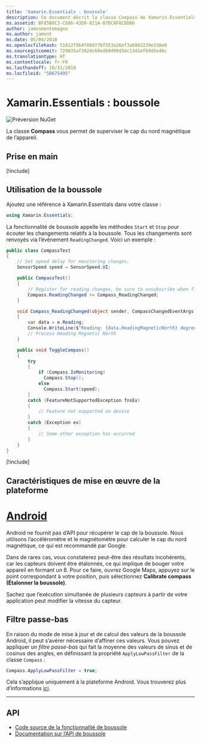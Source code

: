 ```yaml
---
title: 'Xamarin.Essentials : boussole'
description: Ce document décrit la classe Compass de Xamarin.Essentials, qui vous permet de superviser le cap du nord magnétique de l’appareil.
ms.assetid: BF85B0C3-C686-43D9-811A-07DCAF8CDD86
author: jamesmontemagno
ms.author: jamont
ms.date: 05/04/2018
ms.openlocfilehash: 51812f9b4f88d77bf553a26ef3a6802239e338e0
ms.sourcegitcommit: 729035af392dc60edb9d99d3dc13d1ef69d5e46c
ms.translationtype: HT
ms.contentlocale: fr-FR
ms.lasthandoff: 10/31/2018
ms.locfileid: "50675495"
---
```

# <a name="xamarinessentials-compass"></a>Xamarin.Essentials : boussole

![Préversion NuGet](~/media/shared/pre-release.png)

La classe **Compass** vous permet de superviser le cap du nord magnétique de l’appareil.

## <a name="get-started"></a>Prise en main

[!include[](~/essentials/includes/get-started.md)]

## <a name="using-compass"></a>Utilisation de la boussole

Ajoutez une référence à Xamarin.Essentials dans votre classe :

```csharp
using Xamarin.Essentials;
```

La fonctionnalité de boussole appelle les méthodes `Start` et `Stop` pour écouter les changements relatifs à la boussole. Tous les changements sont renvoyés via l’événement `ReadingChanged`. Voici un exemple :

```csharp
public class CompassTest
{
    // Set speed delay for monitoring changes.
    SensorSpeed speed = SensorSpeed.UI;

    public CompassTest()
    {
        // Register for reading changes, be sure to unsubscribe when finished
        Compass.ReadingChanged += Compass_ReadingChanged;
    }

    void Compass_ReadingChanged(object sender, CompassChangedEventArgs e)
    {
        var data = e.Reading;
        Console.WriteLine($"Reading: {data.HeadingMagneticNorth} degrees");
        // Process Heading Magnetic North
    }

    public void ToggleCompass()
    {
        try
        {
            if (Compass.IsMonitoring)
              Compass.Stop();
            else
              Compass.Start(speed);
        }
        catch (FeatureNotSupportedException fnsEx)
        {
            // Feature not supported on device
        }
        catch (Exception ex)
        {
            // Some other exception has occurred
        }
    }
}
```

[!include[](~/essentials/includes/sensor-speed.md)]

## <a name="platform-implementation-specifics"></a>Caractéristiques de mise en œuvre de la plateforme

# <a name="androidtabandroid"></a>[Android](#tab/android)

Android ne fournit pas d’API pour récupérer le cap de la boussole. Nous utilisons l’accéléromètre et le magnétomètre pour calculer le cap du nord magnétique, ce qui est recommandé par Google.

Dans de rares cas, vous constaterez peut-être des résultats incohérents, car les capteurs doivent être étalonnés, ce qui implique de bouger votre appareil en formant un 8. Pour ce faire, ouvrez Google Maps, appuyez sur le point correspondant à votre position, puis sélectionnez **Calibrate compass (Étalonner la boussole)**.

Sachez que l’exécution simultanée de plusieurs capteurs à partir de votre application peut modifier la vitesse du capteur.

## <a name="low-pass-filter"></a>Filtre passe-bas

En raison du mode de mise à jour et de calcul des valeurs de la boussole Android, il peut s’avérer nécessaire d’affiner ces valeurs. Vous pouvez appliquer un _filtre passe-bas_ qui fait la moyenne des valeurs de sinus et de cosinus des angles, en définissant la propriété `ApplyLowPassFilter` de la classe `Compass` :

```csharp
Compass.ApplyLowPassFilter = true;
```

Cela s’applique uniquement à la plateforme Android. Vous trouverez plus d’informations [ici](https://github.com/xamarin/Essentials/pull/354#issuecomment-405316860).

--------------

## <a name="api"></a>API

- [Code source de la fonctionnalité de boussole](https://github.com/xamarin/Essentials/tree/master/Xamarin.Essentials/Compass)
- [Documentation sur l’API de boussole](xref:Xamarin.Essentials.Compass)
